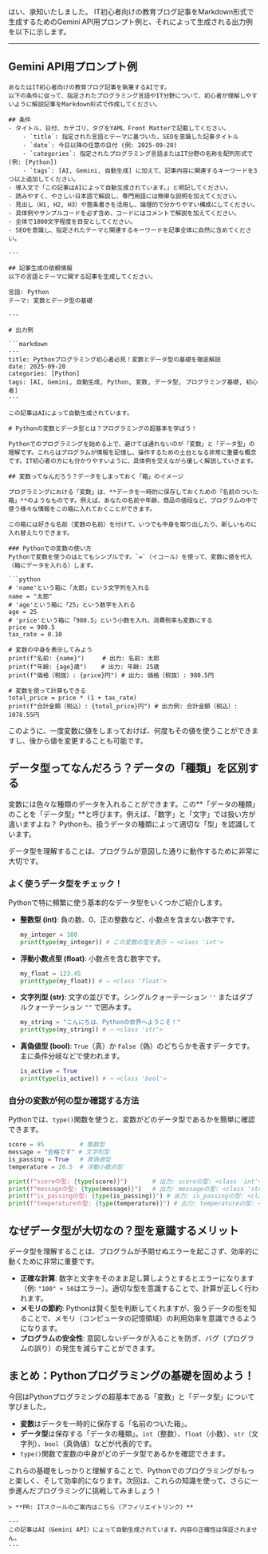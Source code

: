 はい、承知いたしました。
IT初心者向けの教育ブログ記事をMarkdown形式で生成するためのGemini API用プロンプト例と、それによって生成される出力例を以下に示します。

---

## Gemini API用プロンプト例

```
あなたはIT初心者向けの教育ブログ記事を執筆するAIです。
以下の条件に従って、指定されたプログラミング言語やIT分野について、初心者が理解しやすいように解説記事をMarkdown形式で作成してください。

## 条件
- タイトル、日付、カテゴリ、タグをYAML Front Matterで記載してください。
    - `title`: 指定された言語とテーマに基づいた、SEOを意識した記事タイトル
    - `date`: 今日以降の任意の日付 (例: 2025-09-20)
    - `categories`: 指定されたプログラミング言語またはIT分野の名称を配列形式で (例: [Python])
    - `tags`: [AI, Gemini, 自動生成] に加えて、記事内容に関連するキーワードを3つ以上追加してください。
- 導入文で「この記事はAIによって自動生成されています。」と明記してください。
- 読みやすく、やさしい日本語で解説し、専門用語には簡単な説明を加えてください。
- 見出し（H1, H2, H3）や箇条書きを活用し、論理的で分かりやすい構成にしてください。
- 具体例やサンプルコードを必ず含め、コードにはコメントで解説を加えてください。
- 全体で1000文字程度を目安としてください。
- SEOを意識し、指定されたテーマと関連するキーワードを記事全体に自然に含めてください。

---

## 記事生成の依頼情報
以下の言語とテーマに関する記事を生成してください。

言語: Python
テーマ: 変数とデータ型の基礎

---

# 出力例

```markdown
---
title: Pythonプログラミング初心者必見！変数とデータ型の基礎を徹底解説
date: 2025-09-20
categories: [Python]
tags: [AI, Gemini, 自動生成, Python, 変数, データ型, プログラミング基礎, 初心者]
---

この記事はAIによって自動生成されています。

# Pythonの変数とデータ型とは？プログラミングの超基本を学ぼう！

Pythonでのプログラミングを始める上で、避けては通れないのが「変数」と「データ型」の理解です。これらはプログラムが情報を記憶し、操作するための土台となる非常に重要な概念です。IT初心者の方にも分かりやすいように、具体例を交えながら優しく解説していきます。

## 変数ってなんだろう？データをしまっておく「箱」のイメージ

プログラミングにおける「変数」は、**データを一時的に保存しておくための「名前のついた箱」**のようなものです。例えば、あなたの名前や年齢、商品の値段など、プログラムの中で使う様々な情報をこの箱に入れておくことができます。

この箱には好きな名前（変数の名前）を付けて、いつでも中身を取り出したり、新しいものに入れ替えたりできます。

### Pythonでの変数の使い方
Pythonで変数を使うのはとてもシンプルです。`=`（イコール）を使って、変数に値を代入（箱にデータを入れる）します。

```python
# 'name'という箱に「太郎」という文字列を入れる
name = "太郎" 
# 'age'という箱に「25」という数字を入れる
age = 25 
# 'price'という箱に「980.5」という小数を入れ、消費税率も変数にする
price = 980.5
tax_rate = 0.10

# 変数の中身を表示してみよう
print(f"名前: {name}")     # 出力: 名前: 太郎
print(f"年齢: {age}歳")    # 出力: 年齢: 25歳
print(f"価格（税抜）: {price}円") # 出力: 価格（税抜）: 980.5円

# 変数を使って計算もできる
total_price = price * (1 + tax_rate)
print(f"合計金額（税込）: {total_price}円") # 出力例: 合計金額（税込）: 1078.55円
```
このように、一度変数に値をしまっておけば、何度もその値を使うことができますし、後から値を変更することも可能です。

## データ型ってなんだろう？データの「種類」を区別する

変数には色々な種類のデータを入れることができます。この**「データの種類」のことを「データ型」**と呼びます。例えば、「数字」と「文字」では扱い方が違いますよね？ Pythonも、扱うデータの種類によって適切な「型」を認識しています。

データ型を理解することは、プログラムが意図した通りに動作するために非常に大切です。

### よく使うデータ型をチェック！

Pythonで特に頻繁に使う基本的なデータ型をいくつかご紹介します。

*   **整数型 (int)**: 負の数、0、正の整数など、小数点を含まない数字です。
    ```python
    my_integer = 100
    print(type(my_integer)) # この変数の型を表示 → <class 'int'>
    ```
*   **浮動小数点型 (float)**: 小数点を含む数字です。
    ```python
    my_float = 123.45
    print(type(my_float)) # → <class 'float'>
    ```
*   **文字列型 (str)**: 文字の並びです。シングルクォーテーション `''` またはダブルクォーテーション `""` で囲みます。
    ```python
    my_string = "こんにちは、Pythonの世界へようこそ！"
    print(type(my_string)) # → <class 'str'>
    ```
*   **真偽値型 (bool)**: `True`（真）か `False`（偽）のどちらかを表すデータです。主に条件分岐などで使われます。
    ```python
    is_active = True
    print(type(is_active)) # → <class 'bool'>
    ```

### 自分の変数が何の型か確認する方法

Pythonでは、`type()`関数を使うと、変数がどのデータ型であるかを簡単に確認できます。

```python
score = 95          # 整数型
message = "合格です" # 文字列型
is_passing = True   # 真偽値型
temperature = 28.5  # 浮動小数点型

print(f"scoreの型: {type(score)}")       # 出力: scoreの型: <class 'int'>
print(f"messageの型: {type(message)}")   # 出力: messageの型: <class 'str'>
print(f"is_passingの型: {type(is_passing)}") # 出力: is_passingの型: <class 'bool'>
print(f"temperatureの型: {type(temperature)}") # 出力: temperatureの型: <class 'float'>
```

## なぜデータ型が大切なの？型を意識するメリット

データ型を理解することは、プログラムが予期せぬエラーを起こさず、効率的に動くために非常に重要です。

*   **正確な計算**: 数字と文字をそのまま足し算しようとするとエラーになります（例: `"100" + 50`はエラー）。適切な型を意識することで、計算が正しく行われます。
*   **メモリの節約**: Pythonは賢く型を判断してくれますが、扱うデータの型を知ることで、メモリ（コンピュータの記憶領域）の利用効率を意識できるようになります。
*   **プログラムの安全性**: 意図しないデータが入ることを防ぎ、バグ（プログラムの誤り）の発生を減らすことができます。

## まとめ：Pythonプログラミングの基礎を固めよう！

今回はPythonプログラミングの超基本である「変数」と「データ型」について学びました。

*   **変数**はデータを一時的に保存する「名前のついた箱」。
*   **データ型**は保存する「データの種類」。`int`（整数）、`float`（小数）、`str`（文字列）、`bool`（真偽値）などが代表的です。
*   `type()`関数で変数の中身がどのデータ型であるかを確認できます。

これらの基礎をしっかりと理解することで、Pythonでのプログラミングがもっと楽しく、そして効率的になります。次回は、これらの知識を使って、さらに一歩進んだプログラミングに挑戦してみましょう！
```
> **PR: ITスクールのご案内はこちら（アフィリエイトリンク）**

---
この記事はAI（Gemini API）によって自動生成されています。内容の正確性は保証されません。
---
